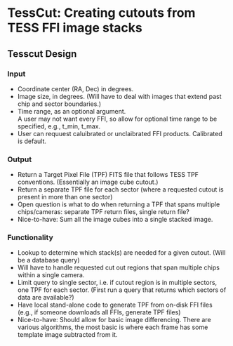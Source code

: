 # TessCut: Creating cutouts from TESS FFI image stacks

## Tesscut Design 

### Input
- Coordinate center (RA, Dec) in degrees.  
- Image size, in degrees.
  (Will have to deal with images that extend past chip and sector boundaries.)
- Time range, as an optional argument.  
  A user may not want every FFI, so allow for optional time range to be specified, e.g., t_min, t_max.
- User can requuest caluibrated or unclaibrated FFI products. Calibrated is default.

### Output
- Return a Target Pixel File (TPF) FITS file that follows TESS TPF conventions. 
  (Essentially an image cube cutout.)
- Return a separate TPF file for each sector (where a requested cutout is present in more than one sector)
- Open question is what to do when returning a TPF that spans multiple chips/cameras: separate TPF return files, single return file?
- Nice-to-have: Sum all the image cubes into a single stacked image. 
        
        
### Functionality
- Lookup to determine which stack(s) are needed for a given cutout.
  (Will be a database query)
- Will have to handle requested cut out regions that span multiple chips within a single camera.  
- Limit query to single sector, i.e. if cutout region is in multiple sectors, one TPF for each sector.
  (First run a query that returns which sectors of data are available?)
- Have local stand-alone code to generate TPF from on-disk FFI files (e.g., if someone downloads all FFIs, generate TPF files)
- Nice-to-have: Should allow for basic image differencing. 
  There are various algorithms, the most basic is where each frame has some template image subtracted from it.
